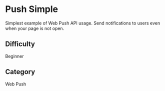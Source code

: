 # Push Simple

Simplest example of Web Push API usage. Send notifications to users even when your page is not open.

## Difficulty
Beginner

## Category
Web Push
